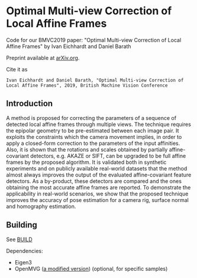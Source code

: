 # Optimal Multi-view Correction of Local Affine Frames
Code for our BMVC2019 paper: "Optimal Multi-view Correction of Local Affine Frames" by Ivan Eichhardt and Daniel Barath

Preprint available at [arXiv.org](https://arxiv.org/abs/1905.00519).

Cite it as
```
Ivan Eichhardt and Daniel Barath, "Optimal Multi-view Correction of Local Affine Frames", 2019, British Machine Vision Conference
```

Introduction
------------

A method is proposed for correcting the parameters of a sequence of detected local affine frames through multiple views. The technique requires the epipolar geometry to be pre-estimated between each image pair. It exploits the constraints which the camera movement implies, in order to apply a closed-form correction to the parameters of the input affinities. Also, it is shown that the rotations and scales obtained by partially affine-covariant detectors, e.g. AKAZE or SIFT, can be upgraded to be full affine frames by the proposed algorithm. It is validated both in synthetic experiments and on publicly available real-world datasets that the method almost always improves the output of the evaluated affine-covariant feature detectors. As a by-product, these detectors are compared and the ones obtaining the most accurate affine frames are reported. To demonstrate the applicability in real-world scenarios, we show that the proposed technique improves the accuracy of pose estimation for a camera rig, surface normal and homography estimation.

Building
--------

See [BUILD](https://github.com/eivan/multiview-LAFs-correction/blob/master/BUILD.md)

Dependencies:

- Eigen3
- OpenMVG ([a modified version](https://github.com/eivan/openMVG/tree/develop)) (optional, for specific samples)
